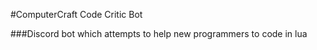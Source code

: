 #ComputerCraft Code Critic Bot

###Discord bot which attempts to help new programmers to code in lua
